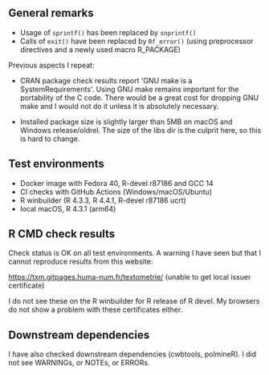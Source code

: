 ## General remarks

- Usage of `sprintf()` has been replaced by `snprintf()`
- Calls of `exit()` have been replaced by `Rf_error()` (using preprocessor
directives and a newly used macro R_PACKAGE)


Previous aspects I repeat:

- CRAN package check results report 'GNU make is a SystemRequirements'. Using
GNU make remains important for the portability of the C code. There would be a
great cost for dropping GNU make and I would not do it unless it is absolutely
necessary.

- Installed package size is slightly larger than 5MB on macOS and Windows
release/oldrel. The size of the libs dir is the culprit here, so this is hard to
change.


## Test environments

* Docker image with Fedora 40, R-devel r87186 and GCC 14
* CI checks with GitHub Actions (Windows/macOS/Ubuntu)
* R winbuilder (R 4.3.3, R 4.4.1, R-devel r87186 ucrt)
* local macOS, R 4.3.1 (arm64)


## R CMD check results

Check status is OK on all test environments. A warning I have seen but that I cannot reproduce results from this website:

https://txm.gitpages.huma-num.fr/textometrie/ (unable to get local issuer certificate)

I do not see these on the  R winbuilder for R release of R devel. My browsers do
not show a problem with these certificates either. 


## Downstream dependencies

I have also checked downstream dependencies (cwbtools, polmineR). I did not see
WARNINGs, or NOTEs, or ERRORs.
